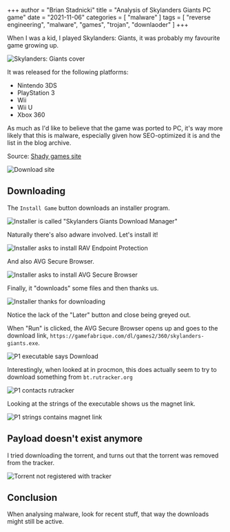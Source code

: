 +++
author = "Brian Stadnicki"
title = "Analysis of Skylanders Giants PC game"
date = "2021-11-06"
categories = [ "malware" ]
tags = [ "reverse engineering", "malware", "games", "trojan", "downlaoder" ]
+++

When I was a kid, I played Skylanders: Giants, it was probably my favourite game growing up.

![Skylanders: Giants cover](/posts/malware-skylanders-giants-pc/game-cover.png)

It was released for the following platforms:
 - Nintendo 3DS
 - PlayStation 3
 - Wii
 - Wii U
 - Xbox 360

 As much as I'd like to believe that the game was ported to PC, it's way more likely that this is malware, especially given how SEO-optimized it is and the list in the blog archive.

Source: [Shady games site](https://gamefabrique.com/games/skylanders-giants)

![Download site](/posts/malware-skylanders-giants-pc/download-site.png)

## Downloading

The `Install Game` button downloads an installer program.

![Installer is called "Skylanders Giants Download Manager"](/posts/malware-skylanders-giants-pc/download-manager-welcome.png)

Naturally there's also adware involved. Let's install it!

![Installer asks to install RAV Endpoint Protection](/posts/malware-skylanders-giants-pc/download-manager-rav-endpoint-advert.png)

And also AVG Secure Browser.

![Installer asks to install AVG Secure Browser](/posts/malware-skylanders-giants-pc/download-manager-avg-secure-browser-advert.png)

Finally, it "downloads" some files and then thanks us.

![Installer thanks for downloading](/posts/malware-skylanders-giants-pc/download-manager-thanks-screen.png)

Notice the lack of the "Later" button and close being greyed out.

When "Run" is clicked, the AVG Secure Browser opens up and goes to the download link, `https://gamefabrique.com/dl/games2/360/skylanders-giants.exe`.

![P1 executable says Download](/posts/malware-skylanders-giants-pc/P1-downloading.png)

Interestingly, when looked at in procmon, this does actually seem to try to download something from `bt.rutracker.org`

![P1 contacts rutracker](/posts/malware-skylanders-giants-pc/P1-rutracker-contact.png)

Looking at the strings of the executable shows us the magnet link.

![P1 strings contains magnet link](/posts/malware-skylanders-giants-pc/P1-strings.png)

## Payload doesn't exist anymore
I tried downloading the torrent, and turns out that the torrent was removed from the tracker.

![Torrent not registered with tracker](/posts/malware-skylanders-giants-pc/torrent-not-registered.png)

## Conclusion

When analysing malware, look for recent stuff, that way the downloads might still be active.
